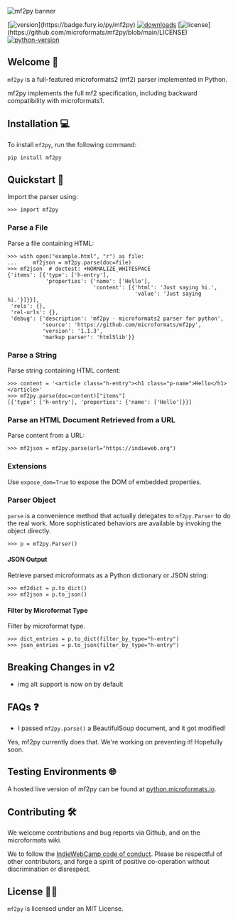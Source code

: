 ![mf2py banner](http://microformats.github.io/mf2py/banner.png)

[![version](https://badge.fury.io/py/mf2py.svg?)](https://badge.fury.io/py/mf2py)
[![downloads](https://img.shields.io/pypi/dm/mf2py)](https://pypistats.org/packages/mf2py)
[![license](https://img.shields.io/pypi/l/mf2py?)](https://github.com/microformats/mf2py/blob/main/LICENSE)
[![python-version](https://img.shields.io/pypi/pyversions/mf2py)](https://badge.fury.io/py/mf2py)

## Welcome 👋

`mf2py` is a full-featured microformats2 (mf2) parser implemented in Python.

mf2py implements the full mf2 specification, including backward compatibility with microformats1.

## Installation 💻

To install `mf2py`, run the following command:

```bash
pip install mf2py
```

## Quickstart 🚀

Import the parser using:

```pycon
>>> import mf2py

```

### Parse a File

Parse a file containing HTML:

```pycon
>>> with open("example.html", "r") as file:
...     mf2json = mf2py.parse(doc=file)
>>> mf2json  # doctest: +NORMALIZE_WHITESPACE
{'items': [{'type': ['h-entry'],
            'properties': {'name': ['Hello'],
                           'content': [{'html': 'Just saying hi.',
                                        'value': 'Just saying hi.'}]}}],
 'rels': {},
 'rel-urls': {},
 'debug': {'description': 'mf2py - microformats2 parser for python',
           'source': 'https://github.com/microformats/mf2py',
           'version': '1.1.3',
           'markup parser': 'html5lib'}}

```

### Parse a String

Parse string containing HTML content:

```pycon
>>> content = '<article class="h-entry"><h1 class="p-name">Hello</h1></article>'
>>> mf2py.parse(doc=content)["items"]
[{'type': ['h-entry'], 'properties': {'name': ['Hello']}}]

```

### Parse an HTML Document Retrieved from a URL

Parse content from a URL:

```pycon
>>> mf2json = mf2py.parse(url="https://indieweb.org")

```

### Extensions

Use `expose_dom=True` to expose the DOM of embedded properties.

### Parser Object

`parse` is a convenience method that actually delegates to
`mf2py.Parser` to do the real work. More sophisticated behaviors are
available by invoking the object directly.

```pycon
>>> p = mf2py.Parser()

```

#### JSON Output

Retrieve parsed microformats as a Python dictionary or JSON string:

```pycon
>>> mf2dict = p.to_dict()
>>> mf2json = p.to_json()

```

#### Filter by Microformat Type

Filter by microformat type.

```pycon
>>> dict_entries = p.to_dict(filter_by_type="h-entry")
>>> json_entries = p.to_json(filter_by_type="h-entry")

```

## Breaking Changes in v2

- img alt support is now on by default

## FAQs ❓

* I passed `mf2py.parse()` a BeautifulSoup document, and it got modified!

Yes, mf2py currently does that. We're working on preventing it! Hopefully soon.

## Testing Environments 🌐

A hosted live version of mf2py can be found at [python.microformats.io](https://python.microformats.io).

## Contributing 🛠️

We welcome contributions and bug reports via Github, and on the microformats wiki.

We to follow the [IndieWebCamp code of conduct](http://indiewebcamp.com/code-of-conduct). Please be respectful of other contributors, and forge a spirit of positive co-operation without discrimination or disrespect.

## License 🧑‍⚖️

`mf2py` is licensed under an MIT License.
